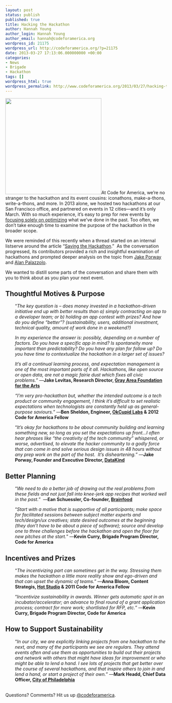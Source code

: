 ```yaml
---
layout: post
status: publish
published: true
title: Hacking the Hackathon
author: Hannah Young
author_login: Hannah Young
author_email: hannah@codeforamerica.org
wordpress_id: 21175
wordpress_url: http://codeforamerica.org/?p=21175
date: 2013-03-27 17:13:06.000000000 +00:00
categories:
- News
- Brigade
- Hackathon
tags: []
wordpress_html: true
wordpress_permalink: http://www.codeforamerica.org/2013/03/27/hacking-the-hackathon/
---
```


<p dir="ltr"><a href="http://codeforamerica.org/wp-content/uploads/2013/03/tumblr_mip6kdw82T1s4mpsuo1_12801.jpg"><img alt="" class="alignleft size-medium wp-image-21177" height="300" src="http://codeforamerica.org/wp-content/uploads/2013/03/tumblr_mip6kdw82T1s4mpsuo1_12801-300x300.jpg" title="tumblr_mip6kdw82T1s4mpsuo1_1280" width="300"/></a>At Code for America, we’re no stranger to the hackathon and its event cousins: iconathons, make-a-thons, write-a-thons, and more. In 2013 alone, we hosted two hackathons at our San Francisco office, and partnered on events in 12 cities—and it’s only March. With so much experience, it’s easy to prep for new events by <a href="http://codeforamerica.org/2013/01/31/not-another-hackathon/">focusing solely on optimizing</a> what we’ve done in the past. Too often, we don’t take enough time to examine the purpose of the hackathon in the broader scope.</p>
<p dir="ltr">We were reminded of this recently when a thread started on an internal listserve around the article “<a href="http://www.tokbox.com/blog/saving-the-hackathon/">Saving the Hackathon</a>.”  As the conversation progressed, its contributors provided a rich and insightful examination of hackathons and prompted deeper analysis on the topic from <a href="http://blogs.hbr.org/cs/2013/03/you_cant_just_hack_your_way_to.htmlhttp://blogs.hbr.org/cs/2013/03/you_cant_just_hack_your_way_to.html">Jake Porway</a> and <a href="http://zzolo.org/thoughts/what-hackathons-really-are">Alan Palazzolo</a>.</p>
<p dir="ltr">We wanted to distill some parts of the conversation and share them with you to think about as you plan your next event.</p>
<h2>Thoughtful Motives &amp; Purpose</h2>
<p dir="ltr" style="padding-left: 30px;">“<em>The key question is – does money invested in a hackathon-driven initiative end up with better results than a) simply contracting an app to a developer team; or b) holding an app contest with prizes? And how do you define “better”? (sustainability, users, additional investment, technical quality, amount of work done in a weekend?) </em></p>
<p dir="ltr" style="padding-left: 30px;"><em></em><em>In my experience the answer is: possibly, depending on a number of factors. Do you have a specific app in mind? Is spontaneity more important than predictability? Do you have any plan for follow up? Do you have time to contextualize the hackathon in a larger set of issues? </em></p>
<p dir="ltr" style="padding-left: 30px;"><em></em><em>It’s all a continual learning process, and expectation management is one of the most important parts of it all. Hackathons, like open source or open data, are not a magic fairie dust which fixes all civic problems.</em>” —<strong>Jake Levitas, Research Director, <a href="http://www.gaffta.org/">Gray Area Foundation for the Arts</a></strong></p>
<p dir="ltr" style="padding-left: 30px;"><em>“I’m very pro-hackathon but, whether the intended outcome is a tech product or community engagement, I think it’s difficult to set realistic expectations when technologists are constantly held up as general-purpose saviours.</em>” —<strong>Ben Sheldon, Engineer, <a href="http://www.okcupidlabs.com/" target="_blank">OkCupid Labs</a> &amp; 2012 <strong>Code for America </strong>Fellow</strong></p>
<p dir="ltr" style="padding-left: 30px;">“<em>It’s okay for hackathons to be about community building and learning something new, so long as you set the expectations up front…I often hear phrases like “the creativity of the tech community” whispered, or worse, advertised, to elevate the hacker community to a godly force that can come in and solve serious design issues in 48 hours without any prep work on the part of the host.  It’s disheartening.</em>” —<strong>Jake Porway, Founder and Executive Director, <a href="http://datakind.org/">DataKind</a></strong></p>
<h2>Better Planning</h2>
<p dir="ltr" style="padding-left: 30px;">“<em>We need to do a better job of drawing out the real problems from these fields and not just fall into knee-jerk app recipes that worked well in the past.</em>”  —<strong>Ean Schuessler, Co-founder, <a href="http://www.brainfood.com/">Brainfood</a></strong></p>
<p dir="ltr" style="padding-left: 30px;">“<em>Start with a motive that is supportive of all participants; make space for facilitated sessions between subject matter experts and tech/design/ux creatives; state desired outcomes at the beginning (they don’t have to be about a piece of software); source and develop one to three challenges before the hackathon and open the floor for new pitches at the start.</em>” —<strong>Kevin Curry, Brigade Program Director, Code for America</strong></p>
<h2>Incentives and Prizes</h2>
<p dir="ltr" style="padding-left: 30px;">“<em>The incentivizing part can sometimes get in the way. Stressing them makes the hackathon a little more reality show and ego-driven and that can upset the dynamic of teams.</em>” —<strong>Anna Bloom, Content Strategis, <a href="http://www.hotstudio.com/" target="_blank">Hot Studio</a> &amp; 2011 <strong>Code for America </strong>Fellow</strong></p>
<p style="padding-left: 30px;">“<em>Incentivize sustainability in awards. Winner gets automatic spot in an incubator/accelerator; an advance to final round of a grant application process; contract for more work; shortlisted for RFP, etc.</em>” —<strong>Kevin Curry, Brigade Program Director, Code for America</strong></p>
<h2>How to Support Sustainability</h2>
<p dir="ltr" style="padding-left: 30px;">“<em>In our city, we are explicitly linking projects from one hackathon to the next, and many of the participants we see are regulars. They attend events often and use them as opportunities to build out their projects and network with others that might have ideas for improvement or who might be able to lend a hand. I see lots of projects that get better over the course of several hackathons, and that inspire others to join in and lend a hand, or start a project of their own.</em>” —<strong>Mark Headd, Chief Data Officer, <a href="http://www.phila.gov/Pages/default.aspx" target="_blank">City of Philadelphia</a></strong></p>
<p dir="ltr">
<p> <br/>
Questions? Comments? Hit us up <a href="http://twitter.com/codeforamerica" target="_blank">@codeforamerica</a>.</p>
</p>